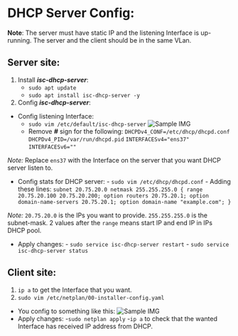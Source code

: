 ﻿ # DHCP Server Config:
 **Note**: 
 The server must have static IP and the listening Interface is up-running. 
 The server and the client should be in the same VLan.
## Server site:
1. Install ***isc-dhcp-server***:
	- `sudo apt update`
	- `sudo apt install isc-dhcp-server -y` 
2. Config ***isc-dhcp-server***:
- Config listening Interface:
	- `sudo vim /etc/default/isc-dhcp-server`	![Sample IMG](https://github.com/tomtpc/Intern-BizflyCloud/blob/main/Images/config-listening-interface-dhcpServer.png)
	- Remove ***#*** sign for the following:
				`DHCPDv4_CONF=/etc/dhcp/dhcpd.conf`
				`DHCPDv4_PID=/var/run/dhcpd.pid`
				`INTERFACESv4="ens37"`
				`INTERFACESv6=""`
	
*Note:* Replace `ens37` with the Interface on the server that you want DHCP server listen to. 
- Config stats for DHCP server:
			- `sudo vim /etc/dhcp/dhcpd.conf`
			- Adding these lines:
				`subnet 20.75.20.0 netmask 255.255.255.0 {
		range 20.75.20.100 20.75.20.200;
		option routers 20.75.20.1;
		option domain-name-servers 20.75.20.1;
		option domain-name "example.com";
		}`
				
*Note:* 
				`20.75.20.0` is the IPs you want to provide.
				`255.255.255.0` is the subnet-mask.
				2 values after the `range` means start IP and end IP in IPs DHCP pool.
- Apply changes:
				- `sudo service isc-dhcp-server restart`
				- `sudo service isc-dhcp-server status`
## Client site:
1. `ip a` to get the Interface that you want.
2. `sudo vim /etc/netplan/00-installer-config.yaml`
- You config to something like this:
![Sample IMG](https://github.com/tomtpc/Intern-BizflyCloud/blob/main/Images/static-ip-for-00-installer-config.png)
- Apply changes:
	 -`sudo netplan apply`
	 -`ip a` to check that the wanted Interface has received IP address from DHCP.
